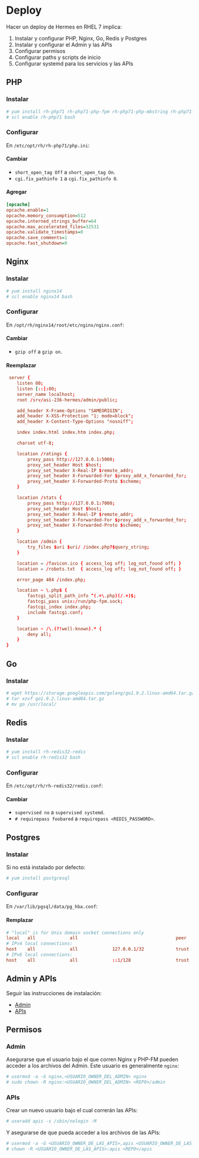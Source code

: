 # Deploy

Hacer un deploy de Hermes en RHEL 7 implica:

1. Instalar y configurar PHP, Nginx, Go, Redis y Postgres
2. Instalar y configurar el Admin y las APIs
3. Configurar permisos
4. Configurar paths y scripts de inicio
5. Configurar systemd para los servicios y las APIs


## PHP

### Instalar

```bash
# yum install rh-php71 rh-php71-php-fpm rh-php71-php-mbstring rh-php71-php-opcache rh-php71-php-pdo rh-php71-php-pgsql rh-php71-php-soap rh-php71-php-xml
# scl enable rh-php71 bash
```

### Configurar

En `/etc/opt/rh/rh-php71/php.ini`:

#### Cambiar

- `short_open_tag Off` a `short_open_tag On`.
- `cgi.fix_pathinfo 1` a `cgi.fix_pathinfo 0`.

#### Agregar

```ini
[opcache]
opcache.enable=1
opcache.memory_consumption=512
opcache.interned_strings_buffer=64
opcache.max_accelerated_files=32531
opcache.validate_timestamps=0
opcache.save_comments=1
opcache.fast_shutdown=0
```


## Nginx

### Instalar

```bash
# yum install nginx14
# scl enable nginx14 bash
```

### Configurar

En `/opt/rh/nginx14/root/etc/nginx/nginx.conf`:

#### Cambiar

- `gzip off` a `gzip on`.

#### Reemplazar

```conf
 server {
    listen 80;
    listen [::]:80;
    server_name localhost;
    root /srv/asi-236-hermes/admin/public;

    add_header X-Frame-Options "SAMEORIGIN";
    add_header X-XSS-Protection "1; mode=block";
    add_header X-Content-Type-Options "nosniff";

    index index.html index.htm index.php;

    charset utf-8;

    location /ratings {
        proxy_pass http://127.0.0.1:5000;
        proxy_set_header Host $host;
        proxy_set_header X-Real-IP $remote_addr;
        proxy_set_header X-Forwarded-For $proxy_add_x_forwarded_for;
        proxy_set_header X-Forwarded-Proto $scheme;
    }

    location /stats {
        proxy_pass http://127.0.0.1:7000;
        proxy_set_header Host $host;
        proxy_set_header X-Real-IP $remote_addr;
        proxy_set_header X-Forwarded-For $proxy_add_x_forwarded_for;
        proxy_set_header X-Forwarded-Proto $scheme;
    }

    location /admin {
        try_files $uri $uri/ /index.php?$query_string;
    }

    location = /favicon.ico { access_log off; log_not_found off; }
    location = /robots.txt  { access_log off; log_not_found off; }

    error_page 404 /index.php;

    location ~ \.php$ {
        fastcgi_split_path_info ^(.+\.php)(/.+)$;
        fastcgi_pass unix:/run/php-fpm.sock;
        fastcgi_index index.php;
        include fastcgi.conf;
    }

    location ~ /\.(?!well-known).* {
        deny all;
    }
}
```


## Go

### Instalar

```bash
# wget https://storage.googleapis.com/golang/go1.9.2.linux-amd64.tar.gz
# tar xzvf go1.9.2.linux-amd64.tar.gz
# mv go /usr/local/
```


## Redis

### Instalar

```bash
# yum install rh-redis32-redis
# scl enable rh-redis32 bash
```

### Configurar

En `/etc/opt/rh/rh-redis32/redis.conf`:

#### Cambiar

- `supervised no` a `supervised systemd`.
- `# requirepass foobared` a `requirepass <REDIS_PASSWORD>`.


## Postgres

### Instalar

Si no está instalado por defecto:

```bash
# yum install postgresql
```

### Configurar

En `/var/lib/pgsql/data/pg_hba.conf`:

#### Remplazar

```conf
# "local" is for Unix domain socket connections only
local   all             all                                     peer
# IPv4 local connections:
host    all             all             127.0.0.1/32            trust
# IPv6 local connections:
host    all             all             ::1/128                 trust
```

## Admin y APIs

Seguir las instrucciones de instalación:

- [Admin](admin.md)
- [APIs](apis.md)

## Permisos

### Admin

Asegurarse que el usuario bajo el que corren Nginx y PHP-FM pueden acceder a los archivos del Admin. Este usuario es generalmente `nginx`:

```bash
# usermod -a -G nginx,<USUARIO_OWNER_DEL_ADMIN> nginx
# sudo chown -R nginx:<USUARIO_OWNER_DEL_ADMIN> <REPO>/admin
```

### APIs

Crear un nuevo usuario bajo el cual correrán las APIs:

```bash
# useradd apis -s /sbin/nologin -M
```

Y asegurarse de que pueda acceder a los archivos de las APIs:

```bash
# usermod -a -G <USUARIO_OWNER_DE_LAS_APIS>,apis <USUARIO_OWNER_DE_LAS_APIS>
# chown -R <USUARIO_OWNER_DE_LAS_APIS>:apis <REPO>/apis
```